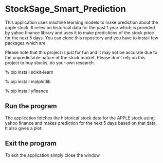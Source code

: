 # StockSage_Smart_Prediction

This application uses machine learning models to make prediction about the apple stock. It relies on historical data for the past 1 year which is provided by yahoo finance library and uses it to make predictions of the stock price for the next 5 days. You can clone this repository and you have to install few packages which are

Please note that this project is just for fun and it may not be accurate due to the unpredictable nature of the stock market. Please don't rely on this project to buy stocks, do your own research.

% pip install scikit-learn

% pip install matplotlib

% pip install yfinance

## Run the program
The application fetches the historical stock data for the APPLE stock using yahoo finance and makes prediction for the next 5 days based on that data. It also gives a plot.

## Exit the program
To exit the application simply close the window
